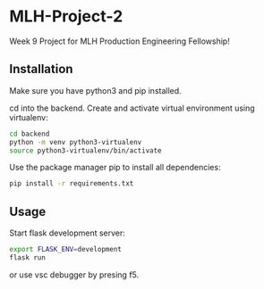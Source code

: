 # MLH-Project-2

Week 9 Project for MLH Production Engineering Fellowship!

## Installation

Make sure you have python3 and pip installed.

cd into the backend. Create and activate virtual environment using virtualenv:

```bash
cd backend
python -m venv python3-virtualenv
source python3-virtualenv/bin/activate
```

Use the package manager pip to install all dependencies:

```bash
pip install -r requirements.txt
```

## Usage

Start flask development server:

```bash
export FLASK_ENV=development
flask run
```

or use vsc debugger by presing f5.
